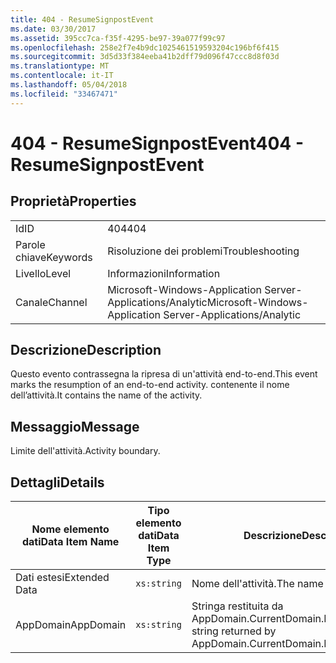 ```yaml
---
title: 404 - ResumeSignpostEvent
ms.date: 03/30/2017
ms.assetid: 395cc7ca-f35f-4295-be97-39a077f99c97
ms.openlocfilehash: 258e2f7e4b9dc1025461519593204c196bf6f415
ms.sourcegitcommit: 3d5d33f384eeba41b2dff79d096f47ccc8d8f03d
ms.translationtype: MT
ms.contentlocale: it-IT
ms.lasthandoff: 05/04/2018
ms.locfileid: "33467471"
---
```

# <a name="404---resumesignpostevent"></a><span data-ttu-id="7573a-102">404 - ResumeSignpostEvent</span><span class="sxs-lookup"><span data-stu-id="7573a-102">404 - ResumeSignpostEvent</span></span>
## <a name="properties"></a><span data-ttu-id="7573a-103">Proprietà</span><span class="sxs-lookup"><span data-stu-id="7573a-103">Properties</span></span>  
  
|||  
|-|-|  
|<span data-ttu-id="7573a-104">Id</span><span class="sxs-lookup"><span data-stu-id="7573a-104">ID</span></span>|<span data-ttu-id="7573a-105">404</span><span class="sxs-lookup"><span data-stu-id="7573a-105">404</span></span>|  
|<span data-ttu-id="7573a-106">Parole chiave</span><span class="sxs-lookup"><span data-stu-id="7573a-106">Keywords</span></span>|<span data-ttu-id="7573a-107">Risoluzione dei problemi</span><span class="sxs-lookup"><span data-stu-id="7573a-107">Troubleshooting</span></span>|  
|<span data-ttu-id="7573a-108">Livello</span><span class="sxs-lookup"><span data-stu-id="7573a-108">Level</span></span>|<span data-ttu-id="7573a-109">Informazioni</span><span class="sxs-lookup"><span data-stu-id="7573a-109">Information</span></span>|  
|<span data-ttu-id="7573a-110">Canale</span><span class="sxs-lookup"><span data-stu-id="7573a-110">Channel</span></span>|<span data-ttu-id="7573a-111">Microsoft-Windows-Application Server-Applications/Analytic</span><span class="sxs-lookup"><span data-stu-id="7573a-111">Microsoft-Windows-Application Server-Applications/Analytic</span></span>|  
  
## <a name="description"></a><span data-ttu-id="7573a-112">Descrizione</span><span class="sxs-lookup"><span data-stu-id="7573a-112">Description</span></span>  
 <span data-ttu-id="7573a-113">Questo evento contrassegna la ripresa di un'attività end-to-end.</span><span class="sxs-lookup"><span data-stu-id="7573a-113">This event marks the resumption of an end-to-end activity.</span></span> <span data-ttu-id="7573a-114">contenente il nome dell’attività.</span><span class="sxs-lookup"><span data-stu-id="7573a-114">It contains the name of the activity.</span></span>  
  
## <a name="message"></a><span data-ttu-id="7573a-115">Messaggio</span><span class="sxs-lookup"><span data-stu-id="7573a-115">Message</span></span>  
 <span data-ttu-id="7573a-116">Limite dell'attività.</span><span class="sxs-lookup"><span data-stu-id="7573a-116">Activity boundary.</span></span>  
  
## <a name="details"></a><span data-ttu-id="7573a-117">Dettagli</span><span class="sxs-lookup"><span data-stu-id="7573a-117">Details</span></span>  
  
|<span data-ttu-id="7573a-118">Nome elemento dati</span><span class="sxs-lookup"><span data-stu-id="7573a-118">Data Item Name</span></span>|<span data-ttu-id="7573a-119">Tipo elemento dati</span><span class="sxs-lookup"><span data-stu-id="7573a-119">Data Item Type</span></span>|<span data-ttu-id="7573a-120">Descrizione</span><span class="sxs-lookup"><span data-stu-id="7573a-120">Description</span></span>|  
|--------------------|--------------------|-----------------|  
|<span data-ttu-id="7573a-121">Dati estesi</span><span class="sxs-lookup"><span data-stu-id="7573a-121">Extended Data</span></span>|`xs:string`|<span data-ttu-id="7573a-122">Nome dell'attività.</span><span class="sxs-lookup"><span data-stu-id="7573a-122">The name of the activity.</span></span>|  
|<span data-ttu-id="7573a-123">AppDomain</span><span class="sxs-lookup"><span data-stu-id="7573a-123">AppDomain</span></span>|`xs:string`|<span data-ttu-id="7573a-124">Stringa restituita da AppDomain.CurrentDomain.FriendlyName.</span><span class="sxs-lookup"><span data-stu-id="7573a-124">The string returned by AppDomain.CurrentDomain.FriendlyName.</span></span>|
